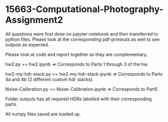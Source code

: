 # 15663-Computational-Photography-Assignment2

All questions were first done on jupyter-notebook and then transferred to python files. Please look at the corresponding pdf-printouts as well to see outputs as expected. 

Please look at code and report together as they are complementary.

hw2.py == hw2.ipynb => Corresponds to Parts 1 through 3 of the hw.

hw2-my-hdr-stack.py == hw2-my-hdr-stack.ipynb => Corresponds to Parts 4a and 4b (2 different custom hdr stacks).

Noise-Calibration.py == Noise-Calibration.ipynb => Corresponds to Part5

Folder outputs has all required HDRs labelled with their corresponding parts.

All numpy files saved are loaded up.

